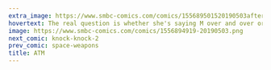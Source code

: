 ```yaml
---
extra_image: https://www.smbc-comics.com/comics/155689501520190503after.png
hovertext: The real question is whether she's saying M over and over or just making a drawn out mmmmmm sound.
image: https://www.smbc-comics.com/comics/1556894919-20190503.png
next_comic: knock-knock-2
prev_comic: space-weapons
title: ATM
---
```


